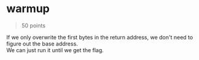 # warmup

> 50 points

If we only overwrite the first bytes in the return address, we don't need to figure out the base address.  
We can just run it until we get the flag.